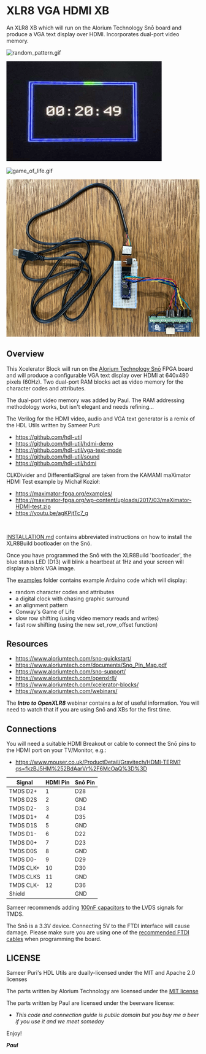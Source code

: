 # XLR8 VGA HDMI XB

An XLR8 XB which will run on the Alorium Technology Snō board and produce a VGA text display over HDMI. Incorporates dual-port video memory.

![random_pattern.gif](img/random_pattern.gif)

![clock_demo.gif](img/clock_demo.gif)

![game_of_life.gif](img/game_of_life.gif)

![hardware](img/hardware.jpg)

## Overview

This Xcelerator Block will run on the [Alorium Technology Snō](https://www.mouser.co.uk/ProductDetail/Alorium/SnoR20M16V3/?qs=sGAEpiMZZMve4%2FbfQkoj%252bCt7XfrcUv5s%2FrtyQWYQt6w=)
FPGA board and will produce a configurable VGA text display over HDMI at 640x480 pixels (60Hz). Two dual-port RAM blocks act as video memory for the character codes and attributes.

The dual-port video memory was added by Paul. The RAM addressing methodology works, but isn't elegant and needs refining...

The Verilog for the HDMI video, audio and VGA text generator is a remix of the HDL Utils written by Sameer Puri:
- https://github.com/hdl-util
- https://github.com/hdl-util/hdmi-demo
- https://github.com/hdl-util/vga-text-mode
- https://github.com/hdl-util/sound
- https://github.com/hdl-util/hdmi

CLKDivider and DifferentialSignal are taken from the KAMAMI maXimator HDMI Test example by Michał Kozioł:
- https://maximator-fpga.org/examples/
- https://maximator-fpga.org/wp-content/uploads/2017/03/maXimator-HDMI-test.zip
- https://youtu.be/agKPjtTc7_g

<br/>

[INSTALLATION.md](./INSTALLATION.md) contains abbreviated instructions on how to install the XLR8Build bootloader on the Snō.

Once you have programmed the Snō with the XLR8Build 'bootloader', the blue status LED (D13) will blink a heartbeat at 1Hz and your screen will display a blank VGA image.

The [examples](./XLR8Build/examples) folder contains example Arduino code which will display:
- random character codes and attributes
- a digital clock with chasing graphic surround
- an alignment pattern
- Conway's Game of Life
- slow row shifting (using video memory reads and writes)
- fast row shifting (using the new set_row_offset function)

## Resources

- https://www.aloriumtech.com/sno-quickstart/
- https://www.aloriumtech.com/documents/Sno_Pin_Map.pdf
- https://www.aloriumtech.com/sno-support/
- https://www.aloriumtech.com/openxlr8/
- https://www.aloriumtech.com/xcelerator-blocks/
- https://www.aloriumtech.com/webinars/

The _**Intro to OpenXLR8**_ webinar contains a _lot_ of useful information. You will need to watch that if you are using Snō and XBs for the first time.

## Connections

You will need a suitable HDMI Breakout or cable to connect the Snō pins to the HDMI port on your TV/Monitor, e.g.:
- https://www.mouser.co.uk/ProductDetail/Gravitech/HDMI-TERM?qs=fkzBJ5HM%252BdAarVr%2F6McOaQ%3D%3D

| Signal | HDMI Pin | Snō Pin |
|---|---|---|
| TMDS D2+ | 1 | D28 |
| TMDS D2S | 2 | GND |
| TMDS D2- | 3 | D34 |
| TMDS D1+ | 4 | D35 |
| TMDS D1S | 5 | GND |
| TMDS D1- | 6 | D22 |
| TMDS D0+ | 7 | D23 |
| TMDS D0S | 8 | GND |
| TMDS D0- | 9 | D29 |
| TMDS CLK+ | 10 | D30 |
| TMDS CLKS | 11 | GND |
| TMDS CLK- | 12 | D36 |
| Shield | | GND |

Sameer recommends adding [100nF capacitors](https://github.com/hdl-util/hdmi#things-to-be-aware-of--troubleshooting) to the LVDS signals for TMDS.

The Snō is a 3.3V device. Connecting 5V to the FTDI interface will cause damage. Please make sure you are using one of the [recommended FTDI cables](https://www.aloriumtech.com/sno-quickstart/) when programming the board.

## LICENSE

Sameer Puri's HDL Utils are dually-licensed under the MIT and Apache 2.0 licenses

The parts written by Alorium Technology are licensed under the [MIT license](XLR8Build/LICENSE)

The parts written by Paul are licensed under the beerware license:
- _This code and connection guide is public domain but you buy me a beer if you use it and we meet someday_


Enjoy!

_**Paul**_
